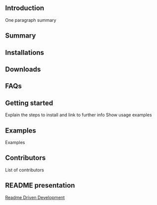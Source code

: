 ## Introduction

One paragraph summary

## Summary



## Installations
## Downloads
## FAQs



## Getting started

Explain the steps to install and link to further info
Show usage examples

## Examples

Examples

## Contributors

List of contributors


## README presentation
[Readme Driven Development](http://www.slideshare.net/maetl/readme-driven-development-12783652)
